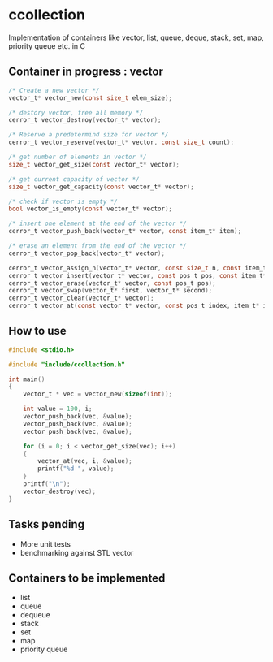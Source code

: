 # ccollection
Implementation of containers like vector, list, queue, deque, stack, set, map, priority queue etc. in C

## Container in progress : vector

```C
/* Create a new vector */
vector_t* vector_new(const size_t elem_size);

/* destory vector, free all memory */
cerror_t vector_destroy(vector_t* vector);

/* Reserve a predetermind size for vector */
cerror_t vector_reserve(vector_t* vector, const size_t count);

/* get number of elements in vector */
size_t vector_get_size(const vector_t* vector);

/* get current capacity of vector */
size_t vector_get_capacity(const vector_t* vector);

/* check if vector is empty */
bool vector_is_empty(const vector_t* vector);

/* insert one element at the end of the vector */
cerror_t vector_push_back(vector_t* vector, const item_t* item);

/* erase an element from the end of the vector */
cerror_t vector_pop_back(vector_t* vector);

cerror_t vector_assign_n(vector_t* vector, const size_t n, const item_t* val);
cerror_t vector_insert(vector_t* vector, const pos_t pos, const item_t* item);
cerror_t vector_erase(vector_t* vector, const pos_t pos);
cerror_t vector_swap(vector_t* first, vector_t* second);
cerror_t vector_clear(vector_t* vector);
cerror_t vector_at(const vector_t* vector, const pos_t index, item_t* item);
```
## How to use
```C
#include <stdio.h>

#include "include/ccollection.h"

int main()
{
    vector_t * vec = vector_new(sizeof(int));

    int value = 100, i;
    vector_push_back(vec, &value);
    vector_push_back(vec, &value);
    vector_push_back(vec, &value);

    for (i = 0; i < vector_get_size(vec); i++)
    {
        vector_at(vec, i, &value);
        printf("%d ", value);
    }
    printf("\n");
    vector_destroy(vec);
}
```

## Tasks pending
- More unit tests
- benchmarking against STL vector

## Containers to be implemented
- list
- queue
- dequeue
- stack
- set
- map
- priority queue
